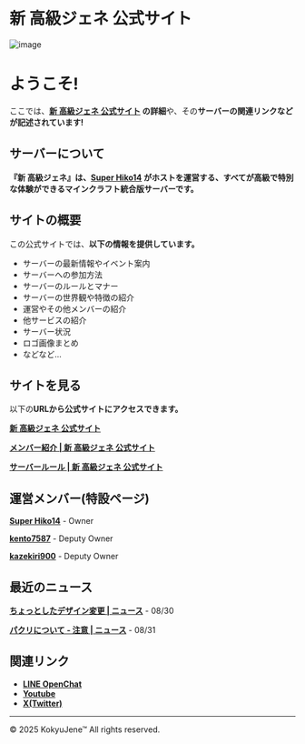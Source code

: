 # 新 高級ジェネ 公式サイト

![image](https://kokyujene.github.io/ogp.webp)

# ようこそ!

ここでは、**[新 高級ジェネ 公式サイト](https://kokyujene.github.io/) の詳細**や、その**サーバーの関連リンクなどが記述されています!**

## サーバーについて

**『新 高級ジェネ』**は、**[Super Hiko14](https://kokyujene.github.io/members/Super_Hiko14/) がホストを運営する、すべてが高級で特別な体験ができるマインクラフト統合版サーバーです。**

## サイトの概要

この公式サイトでは、**以下の情報を提供しています。**
- サーバーの最新情報やイベント案内
- サーバーへの参加方法
- サーバーのルールとマナー
- サーバーの世界観や特徴の紹介
- 運営やその他メンバーの紹介
- 他サービスの紹介
- サーバー状況
- ロゴ画像まとめ
- などなど...

## サイトを見る

以下の**URLから公式サイトにアクセスできます。**

**[新 高級ジェネ 公式サイト](https://kokyujene.github.io/)**

**[メンバー紹介 | 新 高級ジェネ 公式サイト](https://kokyujene.github.io/members/)**

**[サーバールール | 新 高級ジェネ 公式サイト](https://kokyujene.github.io/rules/)**

## 運営メンバー(特設ページ)

**[Super Hiko14](https://kokyujene.github.io/members/Super_Hiko14/)** - Owner

**[kento7587](https://kokyujene.github.io/members/kento7587/)** - Deputy Owner

**[kazekiri900](https://kokyujene.github.io/members/kazekiri900/)** - Deputy Owner

## 最近のニュース

**[ちょっとしたデザイン変更 | ニュース](https://kokyujene.github.io/news/001/)** - 08/30

**[パクリについて - 注意 | ニュース](https://kokyujene.github.io/news/002/)** - 08/31

## 関連リンク

* **[LINE OpenChat](https://line.me/ti/g2/NUmh2HQ_JhLH9x7VNaR1XAYqIePaEeziz5HClw)**
* **[Youtube](https://www.youtube.com/@Kokyujene)**
* **[X(Twitter)](https://x.com/Kokyujene)**

---
© 2025 KokyuJene™ All rights reserved.

